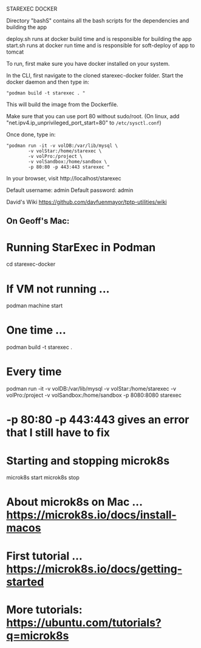 STAREXEC DOCKER

Directory "bashS" contains all the bash scripts for the dependencies and building the app

deploy.sh runs at docker build time and is responsible for building the app
start.sh runs at docker run time and is responsible for soft-deploy of app to tomcat

To run, first make sure you have docker installed on your system.

In the CLI, first navigate to the cloned starexec-docker folder.
Start the docker daemon and then type in:

	"podman build -t starexec . "

This will build the image from the Dockerfile.

Make sure that you can use port 80 without sudo/root.
(On linux, add "net.ipv4.ip_unprivileged_port_start=80" to `/etc/sysctl.conf`)

Once done, type in:

	"podman run -it -v volDB:/var/lib/mysql \
			-v volStar:/home/starexec \
			-v volPro:/project \
			-v volSandbox:/home/sandbox \
			-p 80:80 -p 443:443 starexec "

In your browser, visit http://localhost/starexec

Default username: admin
Default password: admin

David's Wiki
https://github.com/davfuenmayor/tptp-utilities/wiki

On Geoff's Mac:
---------------
# Running StarExec in Podman
cd starexec-docker
# If VM not running ...
podman machine start
# One time ... 
podman build -t starexec .
# Every time
podman run -it -v volDB:/var/lib/mysql -v volStar:/home/starexec -v volPro:/project -v volSandbox:/home/sandbox -p 8080:8080 starexec
# -p 80:80 -p 443:443 gives an error that I still have to fix

# Starting and stopping microk8s
microk8s start 
microk8s stop

# About microk8s on Mac ... https://microk8s.io/docs/install-macos
# First tutorial ... https://microk8s.io/docs/getting-started
# More tutorials:  https://ubuntu.com/tutorials?q=microk8s
